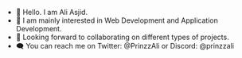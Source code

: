 - 👋 Hello. I am Ali Asjid.
- 🤖 I am mainly interested in Web Development and Application Development.
- 🤝 Looking forward to collaborating on different types of projects.
- 🗨 You can reach me on Twitter: @PrinzzAli or Discord: @prinzzali

<!--
**AliAsjid/AliAsjid** is a ✨ _special_ ✨ repository because its `README.md` (this file) appears on your GitHub profile.

Here are some ideas to get you started:

- 🔭 I’m currently working on ...
- 🌱 I’m currently learning ...
- 👯 I’m looking to collaborate on ...
- 🤔 I’m looking for help with ...
- 💬 Ask me about ...
- 📫 How to reach me: ...
- 😄 Pronouns: ...
- ⚡ Fun fact: ...
-->
